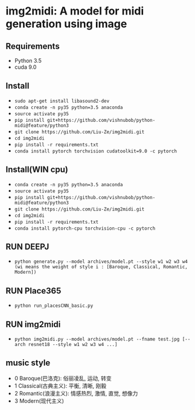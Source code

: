 # img2midi: A model for midi generation using image

## Requirements
- Python 3.5
- cuda 9.0

## Install
- `sudo apt-get install libasound2-dev`
- `conda create -n py35 python=3.5 anaconda`
- `source activate py35`
- `pip install git+https://github.com/vishnubob/python-midi@feature/python3`
- `git clone https://github.com/Liu-Ze/img2midi.git`
- `cd img2midi`
- `pip install -r requirements.txt`
- `conda install pytorch torchvision cudatoolkit=9.0 -c pytorch`

## Install(WIN cpu)
- `conda create -n py35 python=3.5 anaconda`
- `source activate py35`
- `pip install git+https://github.com/vishnubob/python-midi@feature/python3`
- `git clone https://github.com/Liu-Ze/img2midi.git`
- `cd img2midi`
- `pip install -r requirements.txt`
- `conda install pytorch-cpu torchvision-cpu -c pytorch`

## RUN DEEPJ
- `python generate.py --model archives/model.pt --style w1 w2 w3 w4 (wi means the weight of style i : [Baroque, Classical, Romantic, Modern])`

## RUN Place365
- `python run_placesCNN_basic.py`

## RUN img2midi
- `python img2midi.py --model archives/model.pt --fname test.jpg [--arch resnet18 --style w1 w2 w3 w4 ...]`

## music style
- 0 Baroque(巴洛克): 俗丽凌乱, 运动, 转变
- 1 Classical(古典主义): 平衡, 清晰, 刚毅
- 2 Romantic(浪漫主义): 情感热烈, 激情, 直觉, 想像力
- 3 Modern(现代主义)


